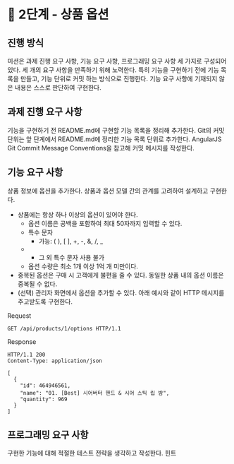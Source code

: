 # 🚀 2단계 - 상품 옵션
## 진행 방식
미션은 과제 진행 요구 사항, 기능 요구 사항, 프로그래밍 요구 사항 세 가지로 구성되어 있다.
세 개의 요구 사항을 만족하기 위해 노력한다. 특히 기능을 구현하기 전에 기능 목록을 만들고, 기능 단위로 커밋 하는 방식으로 진행한다.
기능 요구 사항에 기재되지 않은 내용은 스스로 판단하여 구현한다.
## 과제 진행 요구 사항
기능을 구현하기 전 README.md에 구현할 기능 목록을 정리해 추가한다.
Git의 커밋 단위는 앞 단계에서 README.md에 정리한 기능 목록 단위로 추가한다.
AngularJS Git Commit Message Conventions을 참고해 커밋 메시지를 작성한다.
## 기능 요구 사항
상품 정보에 옵션을 추가한다. 상품과 옵션 모델 간의 관계를 고려하여 설계하고 구현한다.

- 상품에는 항상 하나 이상의 옵션이 있어야 한다.
  - 옵션 이름은 공백을 포함하여 최대 50자까지 입력할 수 있다.
  - 특수 문자
    - 가능: ( ), [ ], +, -, &, /, _
  - - 그 외 특수 문자 사용 불가
  - 옵션 수량은 최소 1개 이상 1억 개 미만이다.
- 중복된 옵션은 구매 시 고객에게 불편을 줄 수 있다. 동일한 상품 내의 옵션 이름은 중복될 수 없다.
- (선택) 관리자 화면에서 옵션을 추가할 수 있다.
아래 예시와 같이 HTTP 메시지를 주고받도록 구현한다.

Request
```
GET /api/products/1/options HTTP/1.1
```
Response
```
HTTP/1.1 200 
Content-Type: application/json

[
  {
    "id": 464946561,
    "name": "01. [Best] 시어버터 핸드 & 시어 스틱 립 밤",
    "quantity": 969
  }
]
```
## 프로그래밍 요구 사항
구현한 기능에 대해 적절한 테스트 전략을 생각하고 작성한다.
힌트
